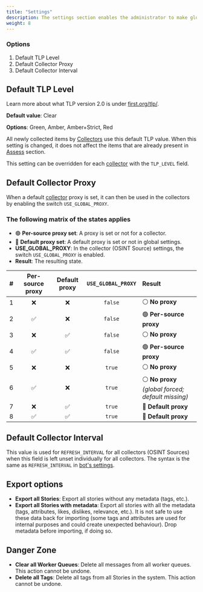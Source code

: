 ```yaml
---
title: "Settings"
description: The settings section enables the administrator to make global changes.
weight: 8
---
```


### Options

1. Default TLP Level
2. Default Collector Proxy
3. Default Collector Interval

## Default TLP Level

Learn more about what TLP version 2.0 is under [first.org/tlp/](https://www.first.org/tlp/).

**Default value**: Clear

**Options**: Green, Amber, Amber+Strict, Red

All newly collected items by [Collectors](/docs/admin/osint-sources) use this default TLP value. When this setting is changed, it does not affect the items that are already present in [Assess](/docs/assess) section.

This setting can be overridden for each [collector](docs/admin/collectors) with the `TLP_LEVEL` field.

## Default Collector Proxy

When a default [collector](docs/admin/collectors) proxy is set, it can then be used in the collectors by enabling the switch `USE_GLOBAL_PROXY`.

### The following matrix of the states applies

- 🟢 **Per-source proxy set**: A proxy is set or not for a collector.
- 🔵 **Default proxy set**: A default proxy is set or not in global settings.
- **USE_GLOBAL_PROXY**: In the collector (OSINT Source) settings, the switch `USE_GLOBAL_PROXY` is enabled.
- **Result**: The resulting state.

|  # | Per-source proxy | Default proxy | `USE_GLOBAL_PROXY` | Result                                            |
| -: | :--------------: | :-----------: | :----------------: | :------------------------------------------------ |
|  1 |         ❌        |       ❌       |       `false`      | ⚪ **No proxy**                                    |
|  2 |         ✅        |       ❌       |       `false`      | 🟢 **Per-source proxy**                           |
|  3 |         ❌        |       ✅       |       `false`      | ⚪ **No proxy**                                    |
|  4 |         ✅        |       ✅       |       `false`      | 🟢 **Per-source proxy**                           |
|  5 |         ❌        |       ❌       |       `true`       | ⚪ **No proxy**                                    |
|  6 |         ✅        |       ❌       |       `true`       | ⚪ **No proxy** *(global forced; default missing)* |
|  7 |         ❌        |       ✅       |       `true`       | 🔵 **Default proxy**                              |
|  8 |         ✅        |       ✅       |       `true`       | 🔵 **Default proxy**                              |

## Default Collector Interval

This value is used for `REFRESH_INTERVAL` for all collectors (OSINT Sources) when this field is left unset individually for all collectors. The syntax is the same as `REFRESH_INTERVAL` in [bot's settings](/docs/admin/bots/#bots-settings).

## Export options

- **Export all Stories**: Export all stories without any metadata (tags, etc.).
- **Export all Stories with metadata**: Export all stories with all the metadata (tags, attributes, likes, dislikes, relevance, etc.). It is not safe to use these data back for importing (some tags and attributes are used for internal purposes and could create unexpected behaviour). Drop metadata before importing, if doing so.

## Danger Zone

- **Clear all Worker Queues**: Delete all messages from all worker queues. This action cannot be undone.
- **Delete all Tags**: Delete all tags from all Stories in the system. This action cannot be undone.
